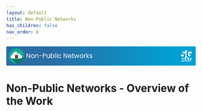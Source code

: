 ```yaml
---
layout: default
title: Non-Public Networks
has_children: false
nav_order: 8
---
```


<img src="../assets/images/Banner_NPN.png" /> 

# Non-Public Networks - Overview of the Work
